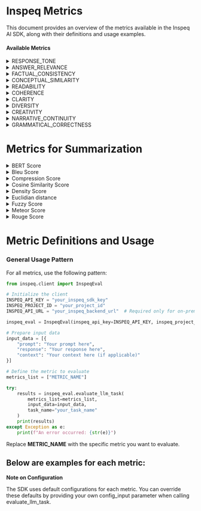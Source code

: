 # Inspeq Metrics

This document provides an overview of the metrics available in the Inspeq AI SDK, along with their definitions and usage examples.

#### Available Metrics
<details> <summary>RESPONSE_TONE</summary>

Assess the tone and style of the generated response.

Usage

```python
metrics_list = ["RESPONSE_TONE"]

input_data = [{
    "response": "Paris is the capital of France."
}]

```
</details>

<details>
<summary>ANSWER_RELEVANCE</summary>

Measures the degree to which the generated content directly addresses and pertains to the specific question or prompt provided by the user.


Usage
```python
metrics_list = ["ANSWER_RELEVANCE"]

input_data = [{
    "prompt": "What is the capital of France?",
    "response": "Paris is the capital of France."
}]
```
</details>
 <details>
<summary>FACTUAL_CONSISTENCY</summary>

Measures the extent of the model hallucinating i.e. model is making up a response based on its imagination or response is grounded in the context supplied


Usage
```python
metrics_list = ["FACTUAL_CONSISTENCY"]

input_data = [{
    "context": "Paris is the capital of France and its largest city.",
    "response": "Paris is the capital of France."
}]
```
</details>
<details>
<summary>CONCEPTUAL_SIMILARITY</summary>

Measures the extent to which the model response aligns with and reflects the underlying ideas or concepts present in the provided context or prompt.

Usage
```python
metrics_list = ["CONCEPTUAL_SIMILARITY"]

input_data = [{
    "context": "Paris is the capital of France and its largest city.",
    "response": "Paris is the capital of France."
}]
```
</details> 
<details>
<summary>READABILITY</summary>

Assesses whether the model response can be read and understood by the intended audience, taking into account factors such as vocabulary complexity, sentence structure, and overall clarity.

Usage
```python
metrics_list = ["READABILITY"]

input_data = [{
    "response": "Paris is the capital of France."
}]
```
</details>
 <details>
<summary>COHERENCE</summary>

Evaluates how well the model generates coherent and logical responses that align with the context of the question.

Usage

```python
metrics_list = ["COHERENCE"]

input_data = [{
    "context": "Paris is the capital of France and its largest city.",
    "response": "Paris is the capital of France."
}]

```
</details> <details>
<summary>CLARITY</summary>

Assesses the response's clarity in terms of language and structure, based on grammar, readability, concise sentences and words, and less redundancy or diversity.

Usage

```python
metrics_list = ["CLARITY"]

input_data = [{
    "response": "Paris is the capital of France."
}]
```
</details> <details>
<summary>DIVERSITY</summary>

Assesses the diversity of vocabulary used in a piece of text.

Usage

```python
metrics_list = ["DIVERSITY"]

input_data = [{
    "response": "Paris is the capital of France."
}]
```
</details> <details>
<summary>CREATIVITY</summary>

Assesses the ability of the model to generate imaginative, and novel responses that extend beyond standard or expected answers.

Usage

```python
metrics_list = ["CREATIVITY"]

input_data = [{
    "response": "Paris is the capital of France.",
    "context": "Paris is the capital of France and its largest city."
}]
```
</details>
<!-- * DATA_LEAKAGE -->
<!-- * DO_NOT_USE_KEYWORDS -->
<!-- * MODEL_REFUSAL -->
<details>
<summary>NARRATIVE_CONTINUITY</summary>

Measures the consistency and logical flow of the response throughout the generated text, ensuring that the progression of events remains coherent and connected. 

Usage
```python
metrics_list = ["NARRATIVE_CONTINUITY"]

input_data = [{
    "response": "Paris is the capital of France."
}]
```
</details>
<!-- * WORD_COUNT_LIMIT -->
<!-- * INSECURE_OUTPUT -->
<!-- * ANSWER_FLUENCY -->
<details>
<summary>GRAMMATICAL_CORRECTNESS</summary></br>

Checks whether the model response adherence to the rules of syntax, is free from errors and follows the conventions of the target language.

Usage

```python
metrics_list = ["GRAMMATICAL_CORRECTNESS"]

input_data = [{
    "response": "Paris is the capital of France."
}]
```
</details>

# Metrics for Summarization
<details>
<summary>BERT Score</summary></br>

**BERTScore**  is a metric that evaluates how semantically similar a generated summary is to a reference summary using BERT's contextual embeddings. Instead of relying on exact word matches, it compares the meaning of words in the summaries, offering a deeper understanding of content similarity. This makes BERTScore particularly useful for summarization tasks, as it captures nuances in meaning rather than just surface-level similarities.

```python
metrics_list = ["BERT_SCORE"]
input_data= [{
    "llm_input_query": "string",
    "llm_input_context": "A group of researchers have developed a plant-based alternative to plastic packaging that is both biodegradable and sustainable. This innovation could help reduce the environmental impact of single-use plastics.",
    "llm_output": "Researchers create biodegradable, plant-based alternative to plastic packaging, aiming to mitigate the environmental effects of single-use plastics."
  }]
```
</details>
<details>
<summary>Bleu Score</summary></br>
**BLEU score (Bilingual Evaluation Understudy)** is a metric used to evaluate the quality of text generated by models, such as summaries, by comparing it to one or more reference texts. For summarization, it measures how many words or phrases in the generated summary match the reference summary, with a focus on exact word matches, n-grams (sequences of words), and word order. A higher BLEU score indicates a closer match to the reference summary.

```python
metrics_list = ["BLEU_SCORE"]
input_data= [{
    "llm_input_query": "string",
    "llm_input_context": "A group of researchers have developed a plant-based alternative to plastic packaging that is both biodegradable and sustainable. This innovation could help reduce the environmental impact of single-use plastics.",
    "llm_output": "Researchers create biodegradable, plant-based alternative to plastic packaging, aiming to mitigate the environmental effects of single-use plastics."
  }]
```
</details>
<details>
<summary>Compression Score</summary></br>
<b>The compression score</b> in summarization tasks measures the ratio of the length of the generated summary to the length of the original text. It quantifies how much the text has been condensed. Typically, a lower compression score indicates a more concise summary, while a higher score suggests the summary is closer in length to the original text.

```python
metrics_list = ["COMPRESSION_SCORE"]
input_data= [{
    "llm_input_query": "string",
    "llm_input_context": "A group of researchers have developed a plant-based alternative to plastic packaging that is both biodegradable and sustainable. This innovation could help reduce the environmental impact of single-use plastics.",
    "llm_output": "Researchers create biodegradable, plant-based alternative to plastic packaging, aiming to mitigate the environmental effects of single-use plastics."
  }]
```
</details>
<details>
<summary>Cosine Similarity Score</summary></br>
<b>Cosine similarity</b> is used to measure the similarity between the original text and the generated summary. It treats both the original and the summary as vectors in a multi-dimensional space, where each dimension represents a word or token. The cosine similarity metric computes the cosine of the angle between these two vectors, providing a value between -1 and 1. A value closer to 1 indicates high similarity, while a value closer to 0 or negative values suggests low similarity.

```python
metrics_list = ["COSINE_SIMILARITY_SCORE"]
input_data= [{
    "llm_input_query": "string",
    "llm_input_context": "A group of researchers have developed a plant-based alternative to plastic packaging that is both biodegradable and sustainable. This innovation could help reduce the environmental impact of single-use plastics.",
    "llm_output": "Researchers create biodegradable, plant-based alternative to plastic packaging, aiming to mitigate the environmental effects of single-use plastics."
  }]
```
</details>
<details>
<summary>Density Score</summary></br>
<b>Density score</b> is a metric that measures how much of the generated summary reuses words from the original text and how those words are distributed within the summary. A higher density score indicates that the summary is more extractive, meaning it contains more verbatim content from the original text. Lower density scores suggest that the summary is more abstractive, meaning it paraphrases or generates new content rather than copying from the original text.

```python
metrics_list = ["DENSITY_SCORE"]
input_data= [{
    "llm_input_query": "string",
    "llm_input_context": "A group of researchers have developed a plant-based alternative to plastic packaging that is both biodegradable and sustainable. This innovation could help reduce the environmental impact of single-use plastics.",
    "llm_output": "Researchers create biodegradable, plant-based alternative to plastic packaging, aiming to mitigate the environmental effects of single-use plastics."
  }]
```
</details>
<details>
<summary>Euclidian distance</summary></br>

<b>The Euclidean distance</b> score can be used to evaluate how close a generated summary is to a reference summary (or the original text). A smaller distance indicates that the two texts (the summary and reference) are more similar in terms of their underlying feature representations.

```python
metrics_list = ["EUCLIDEAN_DISTANCE_SCORE"]
input_data= [{
    "llm_input_query": "string",
    "llm_input_context": "A group of researchers have developed a plant-based alternative to plastic packaging that is both biodegradable and sustainable. This innovation could help reduce the environmental impact of single-use plastics.",
    "llm_output": "Researchers create biodegradable, plant-based alternative to plastic packaging, aiming to mitigate the environmental effects of single-use plastics."
  }]
```
</details>
<details>
<summary>Fuzzy Score</summary></br>
<b>Fuzzy Score</b> measures the similarity between two pieces of text (the original text and the generated summary) based on approximate matching rather than exact matching. It is useful for capturing partial matches or similarities when exact word or phrase matching might not be suitable, especially when the generated summary paraphrases or uses synonyms of the original text.</br>

<h3>Key Aspects of Fuzzy Score in Summarization:</h3>

* Partial Matching: Unlike traditional exact matching metrics (like BLEU or ROUGE), fuzzy matching considers how similar two texts are even if the words or phrases are not identical but are close in meaning or structure.
* Levenshtein Distance: Often, fuzzy scores are computed using string-matching algorithms like Levenshtein distance, which calculates the minimum number of single-character edits (insertions, deletions, or substitutions) needed to turn one string into another.
* Similarity Score: The fuzzy score is typically a percentage between 0 and 100, where:
100 means the two texts are identical.
A lower score indicates less similarity.
A higher score indicates more similarity, even if the exact words differ.

```python
metrics_list = ["FUZZY_SCORE"]
input_data= [{
    "llm_input_query": "string",
    "llm_input_context": "A group of researchers have developed a plant-based alternative to plastic packaging that is both biodegradable and sustainable. This innovation could help reduce the environmental impact of single-use plastics.",
    "llm_output": "Researchers create biodegradable, plant-based alternative to plastic packaging, aiming to mitigate the environmental effects of single-use plastics."
  }]
```
</details>
<details>
<summary>Meteor Score</summary></br>

METEOR score (Metric for Evaluation of Translation with Explicit ORdering) is a metric used to evaluate the quality of generated summaries by comparing them to reference summaries. Originally designed for machine translation, METEOR has been adapted for summarization tasks as well.</br>
<h3>Key Features of Meteor Score</h3>:

* Precision and Recall: METEOR combines precision (the fraction of relevant words in the generated summary) and recall (the fraction of relevant words from the reference summaries that are captured in the generated summary).

* Synonymy and Stemming: It accounts for variations in wording by including synonyms, stemming (reducing words to their root forms), and paraphrases.

* Chunk Matching: METEOR evaluates the matches between the generated and reference texts in terms of phrases or chunks, rather than individual words, which helps capture meaning even when exact word matches are not present.

* Penalty for Fragmentation: It includes penalties for matches that are scattered throughout the summary, encouraging more coherent and consistent outputs.

```python
metrics_list = ["METEOR_SCORE"]
input_data= [{
    "llm_input_query": "string",
    "llm_input_context": "A group of researchers have developed a plant-based alternative to plastic packaging that is both biodegradable and sustainable. This innovation could help reduce the environmental impact of single-use plastics.",
    "llm_output": "Researchers create biodegradable, plant-based alternative to plastic packaging, aiming to mitigate the environmental effects of single-use plastics."
  }]
```
</details>
<details>
<summary>Rouge Score</summary>
ROUGE score (Recall-Oriented Understudy for Gisting Evaluation) is a set of metrics used to evaluate the quality of generated summaries by comparing them to one or more reference summaries. ROUGE focuses primarily on the overlap of content between the generated and reference summaries. We use `Rouge-L` for our implementation.</br>
<h3>Key variants of Rouge:</h3>

* ROUGE-N: Measures the overlap of n-grams (sequences of n words) between the generated and reference summaries. Commonly used variants include ROUGE-1 (unigrams), ROUGE-2 (bigrams), and ROUGE-3 (trigrams).

* ROUGE-L: Measures the longest common subsequence (LCS) between the generated and reference summaries. It evaluates the fluency and coherence by considering the order of words.

* ROUGE-W: A variant of ROUGE-L that weights the LCS based on its length, providing a more nuanced evaluation of longer matches.

* ROUGE-S: Measures the overlap of skip-bigrams, which are pairs of words in the same order but not necessarily adjacent.

```python
metrics_list = ["ROUGE_SCORE"]
input_data= [{
    "llm_input_query": "string",
    "llm_input_context": "A group of researchers have developed a plant-based alternative to plastic packaging that is both biodegradable and sustainable. This innovation could help reduce the environmental impact of single-use plastics.",
    "llm_output": "Researchers create biodegradable, plant-based alternative to plastic packaging, aiming to mitigate the environmental effects of single-use plastics."
  }]
```
</details>

# Metric Definitions and Usage

### General Usage Pattern

For all metrics, use the following pattern:


```python
from inspeq.client import InspeqEval

# Initialize the client
INSPEQ_API_KEY = "your_inspeq_sdk_key"
INSPEQ_PROJECT_ID = "your_project_id"
INSPEQ_API_URL = "your_inspeq_backend_url"  # Required only for on-prem customers

inspeq_eval = InspeqEval(inspeq_api_key=INSPEQ_API_KEY, inspeq_project_id=INSPEQ_PROJECT_ID)

# Prepare input data
input_data = [{
    "prompt": "Your prompt here",
    "response": "Your response here",
    "context": "Your context here (if applicable)"
}]

# Define the metric to evaluate
metrics_list = ["METRIC_NAME"]

try:
    results = inspeq_eval.evaluate_llm_task(
        metrics_list=metrics_list,
        input_data=input_data,
        task_name="your_task_name"
    )
    print(results)
except Exception as e:
    print(f"An error occurred: {str(e)}")

```

Replace __METRIC_NAME__ with the specific metric you want to evaluate. 

## Below are examples for each metric:
<!-- 
__DATA_LEAKAGE__

Detects whether the model response contains any personal information such as credit card numbers, phone numbers, emails, URLs, etc.

Usage

```python
metrics_list = ["DATA_LEAKAGE"]

input_data = [{
    "response": "Paris is the capital of France."
}]
``` -->

<!-- __DO_NOT_USE_KEYWORDS__

Identifies and evaluate the use of specific keywords or phrases.

Usage

```python
metrics_list = ["DO_NOT_USE_KEYWORDS"]

input_data = [{
    "response": "Paris is the capital of France."
}]

``` -->

<!-- __MODEL_REFUSAL__

Identifies rejections in the model responses.

Usage

```python
metrics_list = ["MODEL_REFUSAL"]

input_data = [{
    "response": "Paris is the capital of France."
}] -->
<!-- ``` -->


<!-- __WORD_COUNT_LIMIT__

Checks if the generated text adheres to specified word limits.

Usage

```python
metrics_list = ["WORD_COUNT_LIMIT"]

input_data = [{
    "prompt": "What is the capital of France?",
    "response": "Paris is the capital of France."
}]
``` -->

<!-- __INSECURE_OUTPUT__

 Detects any potentially harmful responses that could lead to system vulnerabilities. Eg. detects any  mallicious code, Javascript or Markdown generated by the model that could result in XSS.

Usage
```python
metrics_list = ["INSECURE_OUTPUT"]

input_data = [{
    "response": "import os\nprint(os.getcwd())"
}]
```  -->


<!-- __ANSWER_FLUENCY__

Assesses the smoothness and coherence with which the model generates language that is easily understandable and grammatically correct.

Usage

```python
metrics_list = ["ANSWER_FLUENCY"]

input_data = [{
    "response": "Paris is the capital of France."
}]
``` -->

__Note on Configuration__

The SDK uses default configurations for each metric. You can override these defaults by providing your own config_input parameter when calling evaluate_llm_task.
